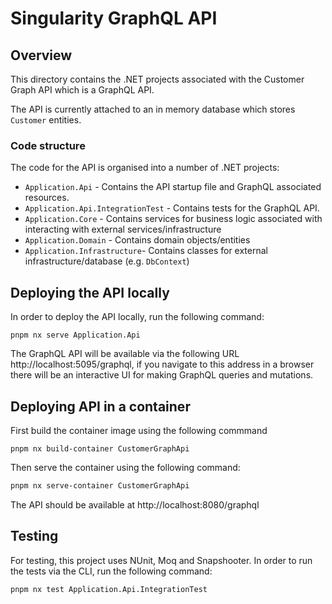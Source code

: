 # Singularity GraphQL API

## Overview

This directory contains the .NET projects associated with the Customer Graph API which is a GraphQL API.

The API is currently attached to an in memory database which stores `Customer` entities.

### Code structure

The code for the API is organised into a number of .NET projects:

- `Application.Api` - Contains the API startup file and GraphQL associated resources.
- `Application.Api.IntegrationTest` - Contains tests for the GraphQL API.
- `Application.Core` - Contains services for business logic associated with interacting with external services/infrastructure
- `Application.Domain` - Contains domain objects/entities
- `Application.Infrastructure`- Contains classes for external infrastructure/database (e.g. `DbContext`)

## Deploying the API locally

In order to deploy the API locally, run the following command:

```
pnpm nx serve Application.Api
```

The GraphQL API will be available via the following URL http://localhost:5095/graphql, if you navigate to this address in a browser there will be an interactive UI for making GraphQL queries and mutations.

## Deploying API in a container

First build the container image using the following commmand

```
pnpm nx build-container CustomerGraphApi
```

Then serve the container using the following command:

```sh
pnpm nx serve-container CustomerGraphApi
```

The API should be available at http://localhost:8080/graphql

## Testing

For testing, this project uses NUnit, Moq and Snapshooter. In order to run the tests via the CLI, run the following command:

```sh
pnpm nx test Application.Api.IntegrationTest
```
